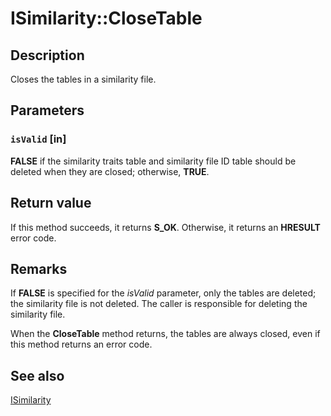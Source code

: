 # ISimilarity::CloseTable

## Description

Closes the tables in a similarity file.

## Parameters

### `isValid` [in]

**FALSE** if the similarity traits table and similarity file ID table should be deleted when they are closed; otherwise, **TRUE**.

## Return value

If this method succeeds, it returns **S_OK**. Otherwise, it returns an **HRESULT** error code.

## Remarks

If **FALSE** is specified for the *isValid* parameter, only the tables are deleted; the similarity file is not deleted. The caller is responsible for deleting the similarity file.

When the **CloseTable** method returns, the tables are always closed, even if this method returns an error code.

## See also

[ISimilarity](https://learn.microsoft.com/previous-versions/windows/desktop/api/msrdc/nn-msrdc-isimilarity)